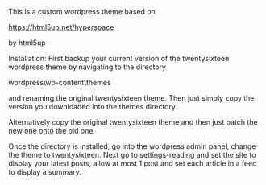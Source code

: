 This is a custom wordpress theme based on 

https://html5up.net/hyperspace

by html5up

Installation:
First backup your current version of the twentysixteen 
wordpress theme by navigating to the directory

wordpress\wp-content\themes

and renaming the original twentysixteen theme. Then just simply 
copy the version you downloaded into the themes directory. <br>

Alternatively copy the original twentysixteen theme and then just patch the new one onto the old one.

Once the directory is installed, go into the wordpress admin panel, change the theme to twentysixteen.
Next go to settings-reading and set the site to display your latest posts,
allow at most 1 post and set each article in a feed to display a summary.
